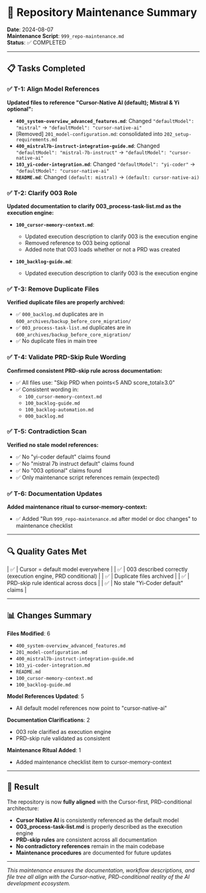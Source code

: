 <!-- CONTEXT_REFERENCE: 400_context-priority-guide.md -->
<!-- MODULE_REFERENCE: 400_migration-upgrade-guide.md -->
<!-- MODULE_REFERENCE: 400_testing-strategy-guide.md -->
<!-- MODULE_REFERENCE: docs/100_ai-development-ecosystem.md -->

# 🔧 Repository Maintenance Summary

**Date**: 2024-08-07  
**Maintenance Script**: `999_repo-maintenance.md`  
**Status**: ✅ COMPLETED

---

## 📋 Tasks Completed

### ✅ T-1: Align Model References
**Updated files to reference "Cursor-Native AI (default); Mistral & Yi optional":**

- **`400_system-overview_advanced_features.md`**: Changed `"defaultModel": "mistral"` → `"defaultModel": "cursor-native-ai"`
- [Removed] `201_model-configuration.md`: consolidated into `202_setup-requirements.md`
- **`400_mistral7b-instruct-integration-guide.md`**: Changed `"defaultModel": "mistral-7b-instruct"` → `"defaultModel": "cursor-native-ai"`
- **`103_yi-coder-integration.md`**: Changed `"defaultModel": "yi-coder"` → `"defaultModel": "cursor-native-ai"`
- **`README.md`**: Changed `(default: mistral)` → `(default: cursor-native-ai)`

### ✅ T-2: Clarify 003 Role
**Updated documentation to clarify 003_process-task-list.md as the execution engine:**

- **`100_cursor-memory-context.md`**: 
  - Updated execution description to clarify 003 is the execution engine
  - Removed reference to 003 being optional
  - Added note that 003 loads whether or not a PRD was created

- **`100_backlog-guide.md`**: 
  - Updated execution description to clarify 003 is the execution engine

### ✅ T-3: Remove Duplicate Files
**Verified duplicate files are properly archived:**
- ✅ `000_backlog.md` duplicates are in `600_archives/backup_before_core_migration/`
- ✅ `003_process-task-list.md` duplicates are in `600_archives/backup_before_core_migration/`
- ✅ No duplicate files in main tree

### ✅ T-4: Validate PRD-Skip Rule Wording
**Confirmed consistent PRD-skip rule across documentation:**
- ✅ All files use: "Skip PRD when points<5 AND score_total≥3.0"
- ✅ Consistent wording in:
  - `100_cursor-memory-context.md`
  - `100_backlog-guide.md`
  - `100_backlog-automation.md`
  - `000_backlog.md`

### ✅ T-5: Contradiction Scan
**Verified no stale model references:**
- ✅ No "yi-coder default" claims found
- ✅ No "mistral 7b instruct default" claims found
- ✅ No "003 optional" claims found
- ✅ Only maintenance script references remain (expected)

### ✅ T-6: Documentation Updates
**Added maintenance ritual to cursor-memory-context:**
- ✅ Added "Run `999_repo-maintenance.md` after model or doc changes" to maintenance checklist

---

## 🔍 Quality Gates Met

| ✅ | Cursor = default model everywhere |
| ✅ | 003 described correctly (execution engine, PRD conditional) |
| ✅ | Duplicate files archived |
| ✅ | PRD-skip rule identical across docs |
| ✅ | No stale "Yi-Coder default" claims |

---

## 📊 Changes Summary

**Files Modified**: 6
- `400_system-overview_advanced_features.md`
- `201_model-configuration.md`
- `400_mistral7b-instruct-integration-guide.md`
- `103_yi-coder-integration.md`
- `README.md`
- `100_cursor-memory-context.md`
- `100_backlog-guide.md`

**Model References Updated**: 5
- All default model references now point to "cursor-native-ai"

**Documentation Clarifications**: 2
- 003 role clarified as execution engine
- PRD-skip rule validated as consistent

**Maintenance Ritual Added**: 1
- Added maintenance checklist item to cursor-memory-context

---

## 🎯 Result

The repository is now **fully aligned** with the Cursor-first, PRD-conditional architecture:

- **Cursor Native AI** is consistently referenced as the default model
- **003_process-task-list.md** is properly described as the execution engine
- **PRD-skip rules** are consistent across all documentation
- **No contradictory references** remain in the main codebase
- **Maintenance procedures** are documented for future updates

---

*This maintenance ensures the documentation, workflow descriptions, and file tree all align with the Cursor-native, PRD-conditional reality of the AI development ecosystem.*
